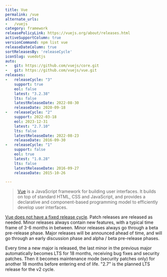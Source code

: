 ```yaml
---
title: Vue
permalink: /vue
alternate_urls:
-   /vuejs
category: framework
releasePolicyLink: https://vuejs.org/about/releases.html
activeSupportColumn: true
versionCommand: npm list vue
releaseDateColumn: true
sortReleasesBy: 'releaseCycle'
iconSlug: vuedotjs
auto:
-   git: https://github.com/vuejs/core.git
-   git: https://github.com/vuejs/vue.git
releases:
-   releaseCycle: "3"
    support: true
    eol: false
    latest: "3.2.38"
    lts: false
    latestReleaseDate: 2022-08-30
    releaseDate: 2020-09-18
-   releaseCycle: "2"
    support: 2022-03-18
    eol: 2023-12-31
    latest: "2.7.10"
    lts: false
    latestReleaseDate: 2022-08-23
    releaseDate: 2016-09-30
-   releaseCycle: "1"
    support: false
    eol: true
    latest: "1.0.28"
    lts: false
    latestReleaseDate: 2016-09-27
    releaseDate: 2015-10-26

---
```


> [Vue](https://vuejs.org/) is a JavaScript framework for building user interfaces. It builds on top of standard HTML, CSS and JavaScript, and provides a declarative and component-based programming model to efficiently develop user interfaces.

[Vue does not have a fixed release cycle](https://vuejs.org/about/releases.html). Patch releases are released as needed. Minor releases always contain new features, with a typical time frame of 3-6 months in between. Minor releases always go through a beta pre-release phase. Major releases will be announced ahead of time, and will go through an early discussion phase and alpha / beta pre-release phases.

Every time a new major is released, the last minor in the previous major automatically becomes LTS for 18 months, receiving bug fixes and security patches. Then it becomes maintenance mode (security patches only) for another 18 months before entering end of life. "2.7" is the planned LTS release for the v2 cycle.
